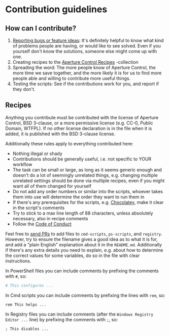 # Contribution guidelines

## How can I contribute?

1. [Reporting bugs or feature ideas](https://github.com/Lieturd/aperture-control-recipes/issues): It's definitely helpful to know what kind of problems people are having, or would like to see solved. Even if you yourself don't know the solutions, someone else might come up with one.
2. Creating recipes to the [Aperture Control Recipes](https://github.com/Lieturd/aperture-control-recipes) -collection
3. Spreading the word: The more people know of Aperture Control, the more time we save together, and the more likely it is for us to find more people able and willing to contribute more useful things.
4. Testing the scripts: See if the contributions work for you, and report if they don't.


## Recipes

Anything you contribute must be contributed with the license of Aperture Control, BSD 3-clause, or a more permissive license (e.g. CC-0, Public Domain, WTFPL). If no other license declaration is in the file when it is added, it is published with the BSD 3-clause license.

Additionally these rules apply to everything contributed here:

 - Nothing illegal or shady
 - Contributions should be generally useful, i.e. not specific to YOUR workflow
 - The task can be small or large, as long as it seems generic enough and doesn't do a lot of seemingly unrelated things, e.g. changing multiple unrelated settings should be done via multiple recipes, even if you might want all of them changed for yourself
 - Do not add any order numbers or similar into the scripts, whoever takes them into use will determine the order they want to run them in
 - If there's any prerequisites for the scripts, e.g. [Chocolatey](https://chocolatey.org/), make it clear in the script's comments
 - Try to stick to a max line length of 88 characters, unless absolutely necessary, also in recipe comments
 - Follow the [Code of Conduct](./CODE_OF_CONDUCT.md)

Feel free to [send PRs](https://github.com/Lieturd/aperture-control-recipes/pull/new/master) to add files to `cmd-scripts`, `ps-scripts`, and `registry`. However, try to ensure the filename gives a good idea as to what it is for, and add a "plain English" explanation about it in the `README.md`. Additionally if there's any extra details you need to explain, e.g. about how to determine the correct values for some variables, do so in the file with clear instructions.

In PowerShell files you can include comments by prefixing the comments with `#`, so:

```powershell
# This configures ...
```

In Cmd scripts you can include comments by prefixing the lines with `rem`, so:

```batch
rem This helps ...
```

In Registry files you can include comments (after the `Windows Registry Editor ...` line) by prefixing the comments with `;`, so:

```Windows Registry Entries
; This disables ...
```
